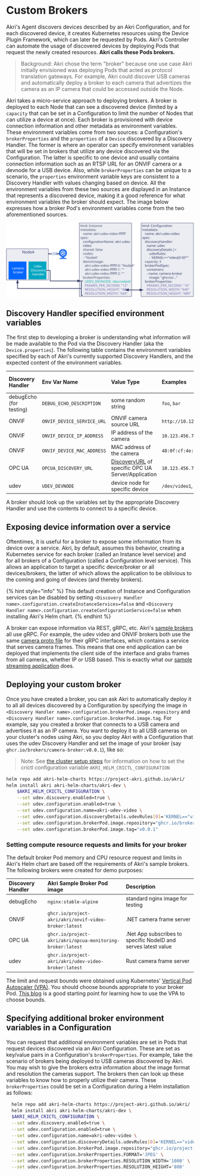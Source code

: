 # Custom Brokers

Akri's Agent discovers devices described by an Akri Configuration, and for each discovered device, it creates Kubernetes resources using the Device Plugin Framework, which can later be requested by Pods. Akri's Controller can automate the usage of discovered devices by deploying Pods that request the newly created resources. **Akri calls these Pods brokers.**

> Background: Akri chose the term "broker" because one use case Akri initially envisioned was deploying Pods that acted as protocol translation gateways. For example, Akri could discover USB cameras and automatically deploy a broker to each camera that advertizes the camera as an IP camera that could be accessed outside the Node.

Akri takes a micro-service approach to deploying brokers. A broker is deployed to each Node that can see a discovered device (limited by a `capacity` that can be set in a Configuration to limit the number of Nodes that can utilize a device at once). Each broker is provisioned with device connection information and other metadata as environment variables. These environment variables come from two sources: a Configuration's `brokerProperties` and the `properties` of a `Device` discovered by a Discovery Handler. The former is where an operator can specify environment variables that will be set in brokers that utilize any device discovered via the Configuration. The latter is specific to one device and usually contains connection information such as an RTSP URL for an ONVIF camera or a devnode for a USB device. Also, while `brokerProperties` can be unique to a scenario, the `properties` environment variable keys are consistent to a Discovery Handler with values changing based on device. All the environment variables from these two sources are displayed in an Instance that represents a discovered device, making it a good reference for what environment variables the broker should expect. The image below expresses how a broker Pod's environment variables come from the two aforementioned sources.

![](../../media/setting-broker-environment-variables.svg)

## Discovery Handler specified environment variables

The first step to developing a broker is understanding what information will be made available to the Pod via the Discovery Handler (aka the `Device.properties`). The following table contains the environment variables specified by each of Akri's currently supported Discovery Handlers, and the expected content of the environment variables.

| Discovery Handler | Env Var Name | Value Type | Examples | Always Present? (Y/N) |
| :--- | :--- | :--- | :--- | :--- |
| debugEcho (for testing) | `DEBUG_ECHO_DESCRIPTION` | some random string | `foo`, `bar` | Y |
| ONVIF | `ONVIF_DEVICE_SERVICE_URL` | ONVIF camera source URL | `http://10.123.456.789:1000/onvif/device_service` | Y |
| ONVIF | `ONVIF_DEVICE_IP_ADDRESS` | IP address of the camera | `10.123.456.789` | Y |
| ONVIF | `ONVIF_DEVICE_MAC_ADDRESS` | MAC address of the camera | `48:0f:cf:4e:1b:3d`, `480fcf4e1b3d` | Y |
| OPC UA | `OPCUA_DISCOVERY_URL` | [DiscoveryURL](https://reference.opcfoundation.org/GDS/docs/4.3.3/) of specific OPC UA Server/Application | `10.123.456.789:1000/Some/Path/` | Y |
| udev | `UDEV_DEVNODE` | device node for specific device | `/dev/video1`, `/dev/snd/pcmC1D0p`, `/dev/dri/card0` | Y |

A broker should look up the variables set by the appropriate Discovery Handler and use the contents to connect to a specific device.

## Exposing device information over a service

Oftentimes, it is useful for a broker to expose some information from its device over a service. Akri, by default, assumes this behavior, creating a Kubernetes service for each broker (called an Instance level service) and for all brokers of a Configuration (called a Configuration level service). This allows an application to target a specific device/broker or all devices/brokers, the latter of which allows the application to be oblivious to the coming and going of devices (and thereby brokers).

{% hint style="info" %}
This default creation of Instance and Configuration services can be disabled by setting `<Discovery Handler name>.configuration.createInstanceServices=false` and `<Discovery Handler name>.configuration.createConfigurationService=false` when installing Akri's Helm chart.
{% endhint %}

A broker can expose information via REST, gRPC, etc. Akri's [sample brokers](https://github.com/project-akri/akri/tree/main/samples/brokers) all use gRPC. For example, the udev video and ONVIF brokers both use the same [camera proto file](https://github.com/project-akri/akri/blob/main/samples/brokers/udev-video-broker/proto/camera.proto) for their gRPC interfaces, which contains a service that serves camera frames. This means that one end application can be deployed that implements the client side of the interface and grabs frames from all cameras, whether IP or USB based. This is exactly what our [sample streaming application](https://github.com/project-akri/akri/tree/main/samples/apps) does.

## Deploying your custom broker

Once you have created a broker, you can ask Akri to automatically deploy it to all all devices discovered by a Configuration by specifying the image in `<Discovery Handler name>.configuration.brokerPod.image.repository` and `<Discovery Handler name>.configuration.brokerPod.image.tag`. For example, say you created a broker that connects to a USB camera and advertises it as an IP camera. You want to deploy it to all USB cameras on your cluster's nodes using Akri, so you deploy Akri with a Configuration that uses the udev Discovery Handler and set the image of your broker (say `ghcr.io/brokers/camera-broker:v0.0.1`), like so:

> Note: See [the cluster setup steps](../user-guide/cluster-setup.md#configure-crictl) for information on how to set the crictl configuration variable `AKRI_HELM_CRICTL_CONFIGURATION`

```bash
helm repo add akri-helm-charts https://project-akri.github.io/akri/
helm install akri akri-helm-charts/akri-dev \
    $AKRI_HELM_CRICTL_CONFIGURATION \
    --set udev.discovery.enabled=true \
    --set udev.configuration.enabled=true \
    --set udev.configuration.name=akri-udev-video \
    --set udev.configuration.discoveryDetails.udevRules[0]='KERNEL=="video[0-9]*"' \
    --set udev.configuration.brokerPod.image.repository="ghcr.io/brokers/camera-broker" \
    --set udev.configuration.brokerPod.image.tag="v0.0.1"
```

### Setting compute resource requests and limits for your broker

The default broker Pod memory and CPU resource request and limits in Akri's Helm chart are based off the requirements of Akri's sample brokers. The following brokers were created for demo purposes:

| Discovery Handler | Akri Sample Broker Pod image | Description |
| :--- | :--- | :--- |
| debugEcho | `nginx:stable-alpine` | standard nginx image for testing |
| ONVIF | `ghcr.io/project-akri/akri/onvif-video-broker:latest` | .NET camera frame server |
| OPC UA | `ghcr.io/project-akri/akri/opcua-monitoring-broker:latest` | .Net App subscribes to specific NodeID and serves latest value |
| udev | `ghcr.io/project-akri/akri/udev-video-broker:latest` | Rust camera frame server |

The limit and request bounds were obtained using Kubernetes' [Vertical Pod Autoscaler (VPA)](https://github.com/kubernetes/autoscaler/tree/master/vertical-pod-autoscaler). You should choose bounds appropriate to your broker Pod. [This blog](https://pretired.dazwilkin.com/posts/210305/#vertical-pod-autoscaler-vpa) is a good starting point for learning how to use the VPA to choose bounds.

## Specifying additional broker environment variables in a Configuration

You can request that additional environment variables are set in Pods that request devices discovered via an Akri Configuration. These are set as key/value pairs in a Configuration's `brokerProperties`. For example, take the scenario of brokers being deployed to USB cameras discovered by Akri. You may wish to give the brokers extra information about the image format and resolution the cameras support. The brokers then can look up these variables to know how to properly utilize their camera. These `brokerProperties` could be set in a Configuration during a Helm installation as follows:

```bash
  helm repo add akri-helm-charts https://project-akri.github.io/akri/
  helm install akri akri-helm-charts/akri-dev \
  $AKRI_HELM_CRICTL_CONFIGURATION \
  --set udev.discovery.enabled=true \
  --set udev.configuration.enabled=true \
  --set udev.configuration.name=akri-udev-video \
  --set udev.configuration.discoveryDetails.udevRules[0]='KERNEL=="video[0-9]*"' \
  --set udev.configuration.brokerPod.image.repository="ghcr.io/project-akri/akri/udev-video-broker" \
  --set udev.configuration.brokerProperties.FORMAT='JPEG' \
  --set udev.configuration.brokerProperties.RESOLUTION_WIDTH='1000' \
  --set udev.configuration.brokerProperties.RESOLUTION_HEIGHT='800'
```


